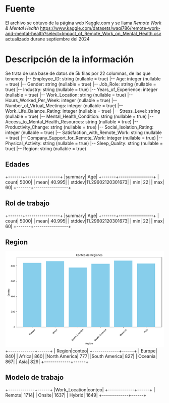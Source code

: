 # Fuente

El archivo se obtuvo de la página web Kaggle.com y se llama _Remote Work & Mental Health_ https://www.kaggle.com/datasets/waqi786/remote-work-and-mental-health?select=Impact_of_Remote_Work_on_Mental_Health.csv actualizado durane septiembre del 2024

# Descripción de la información 

Se trata de una base de datos de 5k filas por 22 columnas, de las que tenemos:
 |-- Employee_ID: string (nullable = true)
 |-- Age: integer (nullable = true)
 |-- Gender: string (nullable = true)
 |-- Job_Role: string (nullable = true)
 |-- Industry: string (nullable = true)
 |-- Years_of_Experience: integer (nullable = true)
 |-- Work_Location: string (nullable = true)
 |-- Hours_Worked_Per_Week: integer (nullable = true)
 |-- Number_of_Virtual_Meetings: integer (nullable = true)
 |-- Work_Life_Balance_Rating: integer (nullable = true)
 |-- Stress_Level: string (nullable = true)
 |-- Mental_Health_Condition: string (nullable = true)
 |-- Access_to_Mental_Health_Resources: string (nullable = true)
 |-- Productivity_Change: string (nullable = true)
 |-- Social_Isolation_Rating: integer (nullable = true)
 |-- Satisfaction_with_Remote_Work: string (nullable = true)
 |-- Company_Support_for_Remote_Work: integer (nullable = true)
 |-- Physical_Activity: string (nullable = true)
 |-- Sleep_Quality: string (nullable = true)
 |-- Region: string (nullable = true) 

## Edades
+-------+-----------------+
|summary|              Age|
+-------+-----------------+
|  count|             5000|
|   mean|           40.995|
| stddev|11.29602120301673|
|    min|               22|
|    max|               60|
+-------+-----------------+

## Rol de trabajo

+-------+-----------------+
|summary|              Age|
+-------+-----------------+
|  count|             5000|
|   mean|           40.995|
| stddev|11.29602120301673|
|    min|               22|
|    max|               60|
+-------+-----------------+

## Region
![Gráfico de Regiones](grafico_regiones.png)
+-------------+------+
|       Region|conteo|
+-------------+------+
|       Europe|   840|
|       Africa|   860|
|North America|   777|
|South America|   827|
|      Oceania|   867|
|         Asia|   829|
+-------------+------+

## Modelo de trabajo
+-------------+------+
|Work_Location|conteo|
+-------------+------+
|       Remote|  1714|
|       Onsite|  1637|
|       Hybrid|  1649|
+-------------+------+


